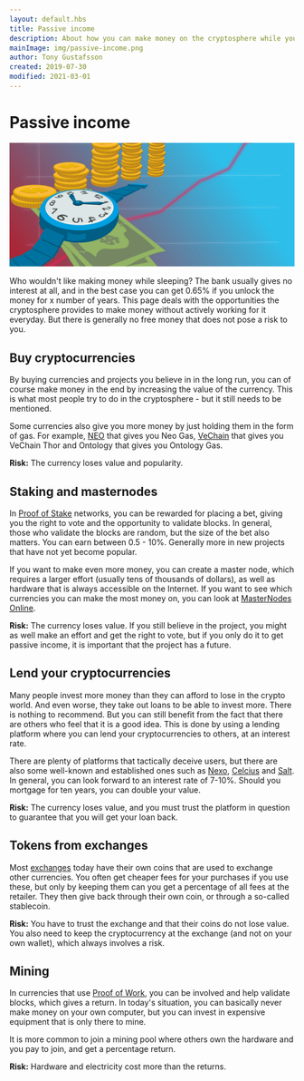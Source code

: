 ```yaml
---
layout: default.hbs
title: Passive income
description: About how you can make money on the cryptosphere while you sleep. By holding coins, staking, master nodes, mortgaging and mining.
mainImage: img/passive-income.png
author: Tony Gustafsson
created: 2019-07-30
modified: 2021-03-01
---
```


# Passive income

![Passive income](../img/passive-income.png 'Passive income')

Who wouldn't like making money while sleeping? The bank usually gives no interest at all, and in the best case you can get 0.65% if you unlock the money for x number of years. This page deals with the opportunities the cryptosphere provides to make money without actively working for it everyday. But there is generally no free money that does not pose a risk to you.

## Buy cryptocurrencies

By buying currencies and projects you believe in in the long run, you can of course make money in the end by increasing the value of the currency. This is what most people try to do in the cryptosphere - but it still needs to be mentioned.

Some currencies also give you more money by just holding them in the form of gas. For example, [NEO](/cryptocurrencies/neo.html) that gives you Neo Gas, [VeChain](/cryptocurrencies/vechain.html) that gives you VeChain Thor and Ontology that gives you Ontology Gas.

**Risk:** The currency loses value and popularity.

## Staking and masternodes

In [Proof of Stake](/technology/proof-of-stake.html) networks, you can be rewarded for placing a bet, giving you the right to vote and the opportunity to validate blocks. In general, those who validate the blocks are random, but the size of the bet also matters. You can earn between 0.5 - 10%. Generally more in new projects that have not yet become popular.

If you want to make even more money, you can create a master node, which requires a larger effort (usually tens of thousands of dollars), as well as hardware that is always accessible on the Internet. If you want to see which currencies you can make the most money on, you can look at [MasterNodes Online](https://masternodes.online/).

**Risk:** The currency loses value. If you still believe in the project, you might as well make an effort and get the right to vote, but if you only do it to get passive income, it is important that the project has a future.

## Lend your cryptocurrencies

Many people invest more money than they can afford to lose in the crypto world. And even worse, they take out loans to be able to invest more. There is nothing to recommend. But you can still benefit from the fact that there are others who feel that it is a good idea. This is done by using a lending platform where you can lend your cryptocurrencies to others, at an interest rate.

There are plenty of platforms that tactically deceive users, but there are also some well-known and established ones such as [Nexo](https://nexo.io/), [Celcius](https://celsius.network/) and [Salt](https://saltlending.com/). In general, you can look forward to an interest rate of 7-10%. Should you mortgage for ten years, you can double your value.

**Risk:** The currency loses value, and you must trust the platform in question to guarantee that you will get your loan back.

## Tokens from exchanges

Most [exchanges](/market/exchanges.html) today have their own coins that are used to exchange other currencies. You often get cheaper fees for your purchases if you use these, but only by keeping them can you get a percentage of all fees at the retailer. They then give back through their own coin, or through a so-called stablecoin.

**Risk:** You have to trust the exchange and that their coins do not lose value. You also need to keep the cryptocurrency at the exchange (and not on your own wallet), which always involves a risk.

## Mining

In currencies that use [Proof of Work](/technology/proof-of-work.html), you can be involved and help validate blocks, which gives a return. In today's situation, you can basically never make money on your own computer, but you can invest in expensive equipment that is only there to mine.

It is more common to join a mining pool where others own the hardware and you pay to join, and get a percentage return.

**Risk:** Hardware and electricity cost more than the returns.
